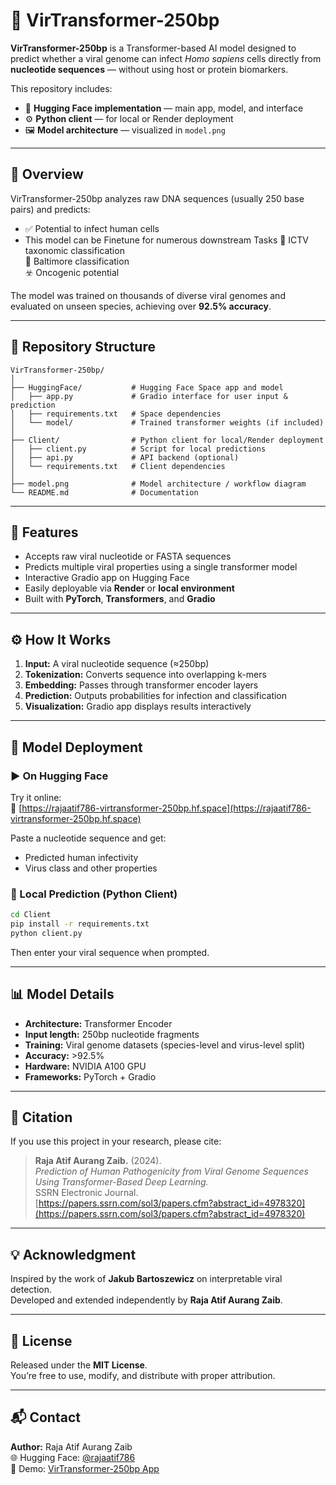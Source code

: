 # 🧬 VirTransformer-250bp

**VirTransformer-250bp** is a Transformer-based AI model designed to predict whether a viral genome can infect *Homo sapiens* cells directly from **nucleotide sequences** — without using host or protein biomarkers.

This repository includes:
- 🧠 **Hugging Face implementation** — main app, model, and interface
- ⚙️ **Python client** — for local or Render deployment
- 🖼️ **Model architecture** — visualized in `model.png`

---

## 🚀 Overview

VirTransformer-250bp analyzes raw DNA sequences (usually 250 base pairs) and predicts:
- ✅ Potential to infect human cells
- This model can be Finetune for numerous downstream Tasks
   🧫 ICTV taxonomic classification  
   🧬 Baltimore classification  
   ☣️ Oncogenic potential  

The model was trained on thousands of diverse viral genomes and evaluated on unseen species, achieving over **92.5% accuracy**.

---

## 📂 Repository Structure

```
VirTransformer-250bp/
│
├── HuggingFace/           # Hugging Face Space app and model
│   ├── app.py             # Gradio interface for user input & prediction
│   ├── requirements.txt   # Space dependencies
│   └── model/             # Trained transformer weights (if included)
│
├── Client/                # Python client for local/Render deployment
│   ├── client.py          # Script for local predictions
│   ├── api.py             # API backend (optional)
│   └── requirements.txt   # Client dependencies
│
├── model.png              # Model architecture / workflow diagram
└── README.md              # Documentation
```

---

## 🧩 Features

- Accepts raw viral nucleotide or FASTA sequences  
- Predicts multiple viral properties using a single transformer model  
- Interactive Gradio app on Hugging Face  
- Easily deployable via **Render** or **local environment**  
- Built with **PyTorch**, **Transformers**, and **Gradio**

---

## ⚙️ How It Works

1. **Input:** A viral nucleotide sequence (≈250bp)  
2. **Tokenization:** Converts sequence into overlapping k-mers  
3. **Embedding:** Passes through transformer encoder layers  
4. **Prediction:** Outputs probabilities for infection and classification  
5. **Visualization:** Gradio app displays results interactively  

---

## 🧠 Model Deployment

### ▶️ On Hugging Face

Try it online:  
🔗 [https://rajaatif786-virtransformer-250bp.hf.space](https://rajaatif786-virtransformer-250bp.hf.space)

Paste a nucleotide sequence and get:
- Predicted human infectivity  
- Virus class and other properties  

### 🐍 Local Prediction (Python Client)

```bash
cd Client
pip install -r requirements.txt
python client.py
```

Then enter your viral sequence when prompted.

---

## 📊 Model Details

- **Architecture:** Transformer Encoder  
- **Input length:** 250bp nucleotide fragments  
- **Training:** Viral genome datasets (species-level and virus-level split)  
- **Accuracy:** >92.5%  
- **Hardware:** NVIDIA A100 GPU  
- **Frameworks:** PyTorch + Gradio  

---

## 📜 Citation

If you use this project in your research, please cite:

> **Raja Atif Aurang Zaib.** (2024).  
> *Prediction of Human Pathogenicity from Viral Genome Sequences Using Transformer-Based Deep Learning.*  
> SSRN Electronic Journal.  
> [https://papers.ssrn.com/sol3/papers.cfm?abstract_id=4978320](https://papers.ssrn.com/sol3/papers.cfm?abstract_id=4978320)

---

## 💡 Acknowledgment

Inspired by the work of **Jakub Bartoszewicz** on interpretable viral detection.  
Developed and extended independently by **Raja Atif Aurang Zaib**.

---

## 🧰 License

Released under the **MIT License**.  
You’re free to use, modify, and distribute with proper attribution.

---

## 📬 Contact

**Author:** Raja Atif Aurang Zaib  
🌐 Hugging Face: [@rajaatif786](https://huggingface.co/rajaatif786)  
🔗 Demo: [VirTransformer-250bp App](https://rajaatif786-virtransformer-250bp.hf.space)
